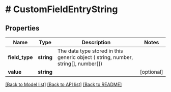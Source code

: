 # # CustomFieldEntryString

## Properties

Name | Type | Description | Notes
------------ | ------------- | ------------- | -------------
**field_type** | **string** | The data type stored in this generic object ( string, number, string[], number[]) |
**value** | **string** |  | [optional]

[[Back to Model list]](../../README.md#models) [[Back to API list]](../../README.md#endpoints) [[Back to README]](../../README.md)

